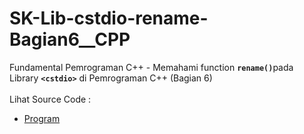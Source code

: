 # SK-Lib-cstdio-rename-Bagian6__CPP
Fundamental Pemrograman C++ - Memahami function <code><b>rename()</b></code>pada Library <code><b>&lt;cstdio></b></code> di Pemrograman C++ (Bagian 6)<br><br>
Lihat Source Code : <br>
- <a href="https://github.com/RizkyKhapidsyah/SK-Lib-cstdio-rename-Bagian6__CPP/blob/master/SK-Lib-cstdio-rename-Bagian6__CPP/Source.cpp">Program</a>

